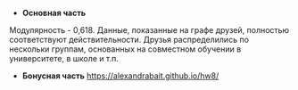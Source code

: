 - **Основная часть**

Модулярность - 0,618. 
Данные, показанные на графе друзей, полностью соответствуют действительности. Друзья распределились по нескольки группам, основанных на совместном обучении в университете, в школе и т.п. 

- **Бонусная часть**
<https://alexandrabait.github.io/hw8/>
